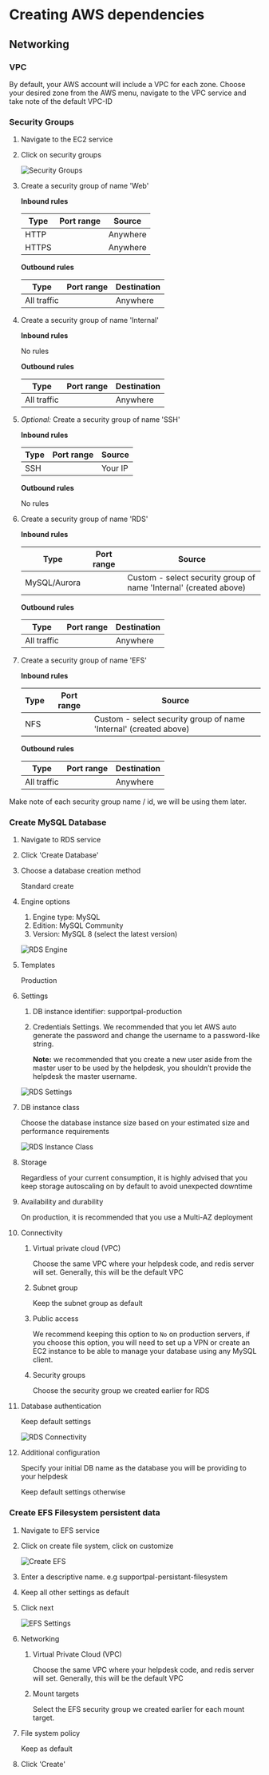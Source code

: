 # Creating AWS dependencies

## Networking

### VPC
By default, your AWS account will include a VPC for each zone. Choose your desired zone from the AWS menu, navigate to the VPC service and take note of the default VPC-ID

### Security Groups
1. Navigate to the EC2 service
   
2. Click on security groups

    ![Security Groups](../../../images/aws-eb-dependencies-image6.png)   

3. Create a security group of name 'Web'
   
    **Inbound rules**
    
    | Type        | Port range    | Source         |
    | ----------- | ------------- | -------------- |
    | HTTP        |               | Anywhere       |
    | HTTPS       |               | Anywhere       |
    
    **Outbound rules**
    
    | Type        | Port range    | Destination    |
    | ----------- | ------------- | -------------- |
    | All traffic |               | Anywhere       |

4. Create a security group of name 'Internal'

   **Inbound rules**

    No rules

   **Outbound rules**

   | Type        | Port range    | Destination    |
   | ----------- | ------------- | -------------- |
   | All traffic |               | Anywhere       |

4. *Optional:* Create a security group of name 'SSH'

   **Inbound rules**

   | Type        | Port range    | Source         |
   | ----------- | ------------- | -------------- |
   | SSH         |               | Your IP        |

   **Outbound rules** 

    No rules

5. Create a security group of name 'RDS'

   **Inbound rules**

   | Type         | Port range    | Source         |
   | ------------ | ------------- | -------------- |
   | MySQL/Aurora |               | Custom - select security group of name 'Internal' (created above)       |

   **Outbound rules**

   | Type        | Port range    | Destination    |
   | ----------- | ------------- | -------------- |
   | All traffic |               | Anywhere       |

6. Create a security group of name 'EFS'

   **Inbound rules**

   | Type         | Port range    | Source         |
   | ------------ | ------------- | -------------- |
   | NFS          |               | Custom - select security group of name 'Internal' (created above)       |

   **Outbound rules**

   | Type        | Port range    | Destination    |
   | ----------- | ------------- | -------------- |
   | All traffic |               | Anywhere       |

Make note of each security group name / id, we will be using them later.

### Create MySQL Database

1. Navigate to RDS service

2. Click 'Create Database'

3. Choose a database creation method
   
   Standard create

4. Engine options
    1. Engine type: MySQL
    1. Edition: MySQL Community
    2. Version: MySQL 8 (select the latest version)

   ![RDS Engine](../../../images/aws-eb-dependencies-image2.png)

5. Templates
   
   Production

6. Settings
   1. DB instance identifier: supportpal-production
   2. Credentials Settings. We recommended that you let AWS auto generate the password and change the username to a password-like string.
      
      **Note:** we recommended that you create a new user aside from the master user to be used by the helpdesk, you shouldn’t provide the helpdesk the master username.

    ![RDS Settings](../../../images/aws-eb-dependencies-image5.png)

7. DB instance class 
   
   Choose the database instance size based on your estimated size and performance requirements

   ![RDS Instance Class](../../../images/aws-eb-dependencies-image4.png)

8. Storage

   Regardless of your current consumption, it is highly advised that you keep storage autoscaling on by default to avoid unexpected downtime

9. Availability and durability

   On production, it is recommended that you use a Multi-AZ deployment

10. Connectivity
    
    1. Virtual private cloud (VPC)
       
        Choose the same VPC where your helpdesk code, and redis server will set. Generally, this will be the default VPC
    
    2. Subnet group

       Keep the subnet group as default
        
    3. Public access

       We recommend keeping this option to `No` on production servers, if you choose this option, you will need to set up a VPN or create an EC2 instance to be able to manage your database using any MySQL client.
    
    4. Security groups
    
       Choose the security group we created earlier for RDS

11. Database authentication

    Keep default settings

    ![RDS Connectivity](../../../images/aws-eb-dependencies-image7.png)

12. Additional configuration

    Specify your initial DB name as the database you will be providing to your helpdesk
    
    Keep default settings otherwise

### Create EFS Filesystem persistent data

1. Navigate to EFS service

2. Click on create file system, click on customize

   ![Create EFS](../../../images/aws-eb-dependencies-image1.png)

3. Enter a descriptive name. e.g supportpal-persistant-filesystem

4. Keep all other settings as default

5. Click next

   ![EFS Settings](../../../images/aws-eb-dependencies-image3.png)

6. Networking

    1. Virtual Private Cloud (VPC)
    
       Choose the same VPC where your helpdesk code, and redis server will set. Generally, this will be the default VPC
    
    2. Mount targets
    
       Select the EFS security group we created earlier for each mount target.

7. File system policy

   Keep as default

8. Click 'Create'
